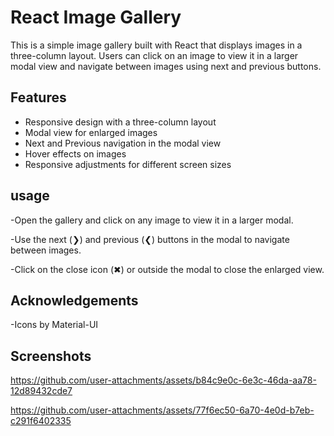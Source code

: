 # React Image Gallery

This is a simple image gallery built with React that displays images in a three-column layout. Users can click on an image to view it in a larger modal view and navigate between images using next and previous buttons.

## Features

- Responsive design with a three-column layout
- Modal view for enlarged images
- Next and Previous navigation in the modal view
- Hover effects on images
- Responsive adjustments for different screen sizes


## usage

  -Open the gallery and click on any image to view it in a larger modal.

  -Use the next (❯) and previous (❮) buttons in the modal to navigate between images.

  -Click on the close icon (✖) or outside the modal to close the enlarged view.


## Acknowledgements
  -Icons by Material-UI

  
## Screenshots



https://github.com/user-attachments/assets/b84c9e0c-6e3c-46da-aa78-12d89432cde7



https://github.com/user-attachments/assets/77f6ec50-6a70-4e0d-b7eb-c291f6402335

